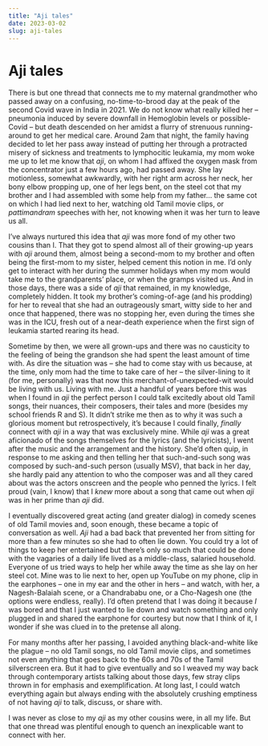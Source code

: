 ```yaml
---
title: "Aji tales"
date: 2023-03-02
slug: aji-tales
---
```

Aji tales
=========

There is but one thread that connects me to my maternal grandmother who passed away on a confusing, no-time-to-brood day at the peak of the second Covid wave in India in 2021. We do not know what really killed her – pneumonia induced by severe downfall in Hemoglobin levels or possible-Covid – but death descended on her amidst a flurry of strenuous running-around to get her medical care. Around 2am that night, the family having decided to let her pass away instead of putting her through a protracted misery of sickness and treatments to lymphocitic leukamia, my mom woke me up to let me know that _aji_, on whom I had affixed the oxygen mask from the concentrator just a few hours ago, had passed away. She lay motionless, somewhat awkwardly, with her right arm across her neck, her bony elbow propping up, one of her legs bent, on the steel cot that my brother and I had assembled with some help from my father… the same cot on which I had lied next to her, watching old Tamil movie clips, or _pattimandram_ speeches with her, not knowing when it was her turn to leave us all.

I’ve always nurtured this idea that _aji_ was more fond of my other two cousins than I. That they got to spend almost all of their growing-up years with _aji_ around them, almost being a second-mom to my brother and often being the first-mom to my sister, helped cement this notion in me. I’d only get to interact with her during the summer holidays when my mom would take me to the grandparents’ place, or when the gramps visited us. And in those days, there was a side of _aji_ that remained, in my knowledge, completely hidden. It took my brother’s coming-of-age (and his prodding) for her to reveal that she had an outrageously smart, witty side to her and once that happened, there was no stopping her, even during the times she was in the ICU, fresh out of a near-death experience when the first sign of leukamia started rearing its head.

Sometime by then, we were all grown-ups and there was no causticity to the feeling of being the grandson she had spent the least amount of time with. As dire the situation was – she had to come stay with us because, at the time, only mom had the time to take care of her – the silver-lining to it (for me, personally) was that now this merchant-of-unexpected-wit would be living with us. Living with me. Just a handful of years before this was when I found in _aji_ the perfect person I could talk excitedly about old Tamil songs, their nuances, their composers, their tales and more (besides my school friends R and S). It didn’t strike me then as to why it was such a glorious moment but retrospectively, it’s because I could finally, _finally_ connect with _aji_ in a way that was exclusively mine. While _aji_ was a great aficionado of the songs themselves for the lyrics (and the lyricists), I went after the music and the arrangement and the history. She’d often quip, in response to me asking and then telling her that such-and-such song was composed by such-and-such person (usually MSV), that back in her day, she hardly paid any attention to who the composer was and all they cared about was the actors onscreen and the people who penned the lyrics. I felt proud (vain, I know) that I _knew_ more about a song that came out when _aji_ was in her prime than _aji_ did.

I eventually discovered great acting (and greater dialog) in comedy scenes of old Tamil movies and, soon enough, these became a topic of conversation as well. _Aji_ had a bad back that prevented her from sitting for more than a few minutes so she had to often lie down. You could try a lot of things to keep her entertained but there’s only so much that could be done with the vagaries of a daily life lived as a middle-class, salaried household. Everyone of us tried ways to help her while away the time as she lay on her steel cot. Mine was to lie next to her, open up YouTube on my phone, clip in the earphones – one in my ear and the other in hers – and watch, with her, a Nagesh-Balaiah scene, or a Chandrababu one, or a Cho-Nagesh one (the options were endless, really). I’d often pretend that I was doing it because _I_ was bored and that I just wanted to lie down and watch something and only plugged in and shared the earphone for courtesy but now that I think of it, I wonder if she was clued in to the pretense all along.

For many months after her passing, I avoided anything black-and-white like the plague – no old Tamil songs, no old Tamil movie clips, and sometimes not even anything that goes back to the 60s and 70s of the Tamil silverscreen era. But it had to give eventually and so I weaved my way back through contemporary artists talking about those days, few stray clips thrown in for emphasis and exemplification. At long last, I could watch everything again but always ending with the absolutely crushing emptiness of not having _aji_ to talk, discuss, or share with.

I was never as close to my _aji_ as my other cousins were, in all my life. But that one thread was plentiful enough to quench an inexplicable want to connect with her.